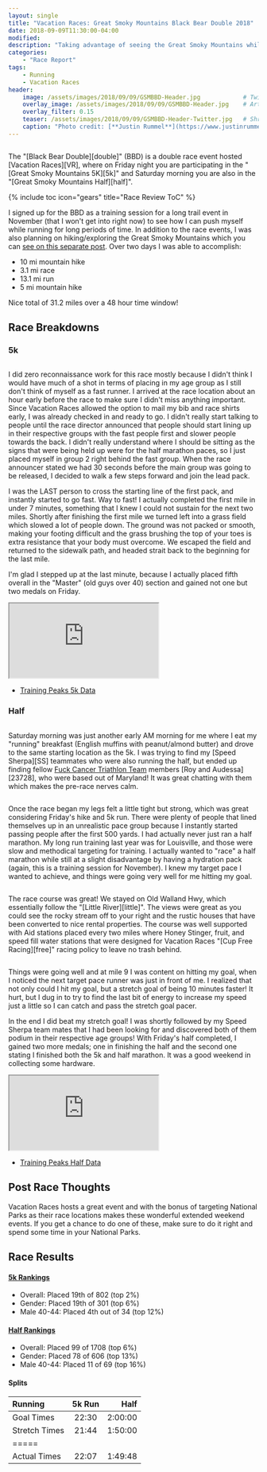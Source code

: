 ```yaml
---
layout: single
title: "Vacation Races: Great Smoky Mountains Black Bear Double 2018"
date: 2018-09-09T11:30:00-04:00
modified:
description: "Taking advantage of seeing the Great Smoky Mountains while also running a 5k and Half Marathon"
categories:
    - "Race Report"
tags:
    - Running
    - Vacation Races
header:
    image: /assets/images/2018/09/09/GSMBBD-Header.jpg            # Twitter (use 'overlay_image')
    overlay_image: /assets/images/2018/09/09/GSMBBD-Header.jpg    # Article header at 2048x768
    overlay_filter: 0.15
    teaser: /assets/images/2018/09/09/GSMBBD-Header-Twitter.jpg   # Shrink image to 575x216
    caption: "Photo credit: [**Justin Rummel**](https://www.justinrummel.com)"
---
```

<figure class="align-right"><a href="{{ site.url }}/assets/images/2018/09/09/GSMBBD-LG-2.jpg"><img src="{{ site.url }}/assets/images/2018/09/09/GSMBBD-SM-2.jpg" alt="" /></a></figure>The "[Black Bear Double][double]" (BBD) is a double race event hosted [Vacation Races][VR], where on Friday night you are participating in the "[Great Smoky Mountains 5K][5k]" and Saturday morning you are also in the "[Great Smoky Mountains Half][half]".

<!-- Table of Contents -->
{% include toc icon="gears" title="Race Review ToC" %}

I signed up for the BBD as a training session for a long trail event in November (that I won't get into right now) to see how I can push myself while running for long periods of time.  In addition to the race events, I was also planning on hiking/exploring the Great Smoky Mountains which you can <a href="{{ site.url }}/great-smoky-mountains/">see on this separate post</a>.  Over two days I was able to accomplish:

- 10 mi mountain hike
- 3.1 mi race
- 13.1 mi run
- 5 mi mountain hike

Nice total of 31.2 miles over a 48 hour time window!


Race Breakdowns
---

### 5k

<figure class="align-left"><a href="{{ site.url }}/assets/images/2018/09/09/GSMBBD-LG-3.jpg"><img src="{{ site.url }}/assets/images/2018/09/09/GSMBBD-SM-3.jpg" alt="" /></a></figure>I did zero reconnaissance work for this race mostly because I didn't think I would have much of a shot in terms of placing in my age group as I still don't think of myself as a fast runner.  I arrived at the race location about an hour early before the race to make sure I didn't miss anything important.  Since Vacation Races allowed the option to mail my bib and race shirts early, I was already checked in and ready to go.  I didn't really start talking to people until the race director announced that people should start lining up in their respective groups with the fast people first and slower people towards the back.  I didn't really understand where I should be sitting as the signs that were being held up were for the half marathon paces, so I just placed myself in group 2 right behind the fast group.  When the race announcer stated we had 30 seconds before the main group was going to be released, I decided to walk a few steps forward and join the lead pack.

I was the LAST person to cross the starting line of the first pack, and instantly started to go fast.  Way to fast!  I actually completed the first mile in under 7 minutes, something that I knew I could not sustain for the next two miles. Shortly after finishing the first mile we turned left into a grass field which slowed a lot of people down.  The ground was not packed or smooth, making your footing difficult and the grass brushing the top of your toes is extra resistance that your body must overcome.  We escaped the field and returned to the sidewalk path, and headed strait back to the beginning for the last mile.

I'm glad I stepped up at the last minute, because I actually placed fifth overall in the "Master" (old guys over 40) section and gained not one but two medals on Friday.

<!-- Strava Frame -->
<div class="embed-container embed-container-16x9">
    <iframe src='https://www.strava.com/activities/1826328420/embed/faa8c371c8e3f0ff036d2ff6b2d8df64ec0329b8' scrolling='no' allowtransparency webkitAllowFullScreen mozallowfullscreen allowFullScreen></iframe>
</div>

- [Training Peaks 5k Data](http://tpks.ws/POGVP6MNLQWB5BATGRRTUFQWNU)

### Half

<figure class="align-right"><a href="{{ site.url }}/assets/images/2018/09/09/GSMBBD-LG-4.jpg"><img src="{{ site.url }}/assets/images/2018/09/09/GSMBBD-SM-4.jpg" alt="" /></a></figure>Saturday morning was just another early AM morning for me where I eat my "running" breakfast (English muffins with peanut/almond butter) and drove to the same starting location as the 5k.  I was trying to find my [Speed Sherpa][SS] teammates who were also running the half, but ended up finding fellow <a href="{{ site.url }}/fxck/">Fuck Cancer Triathlon Team</a> members [Roy and Audessa][23728], who were based out of Maryland!  It was great chatting with them which makes the pre-race nerves calm.

<figure class="align-left"><a href="{{ site.url }}/assets/images/2018/09/09/GSMBBD-PRO-LG-1.jpg"><img src="{{ site.url }}/assets/images/2018/09/09/GSMBBD-PRO-SM-1.jpg" alt="" /></a></figure>Once the race began my legs felt a little tight but strong, which was great considering Friday's hike and 5k run.  There were plenty of people that lined themselves up in an unrealistic pace group because I instantly started passing people after the first 500 yards.  I had actually never just ran a half marathon.  My long run training last year was for Louisville, and those were slow and methodical targeting for training.  I actually wanted to "race" a half marathon while still at a slight disadvantage by having a hydration pack (again, this is a training session for November).  I knew my target pace I wanted to achieve, and things were going very well for me hitting my goal.

<figure class="align-right"><a href="{{ site.url }}/assets/images/2018/09/09/GSMBBD-PRO-LG-2.jpg"><img src="{{ site.url }}/assets/images/2018/09/09/GSMBBD-PRO-SM-2.jpg" alt="" /></a></figure>The race course was great!  We stayed on Old Walland Hwy, which essentially follow the "[Little River][little]".  The views were great as you could see the rocky stream off to your right and the rustic houses that have been converted to nice rental properties.  The course was well supported with Aid stations placed every two miles where Honey Stinger, fruit, and speed fill water stations that were designed for Vacation Races "[Cup Free Racing][free]" racing policy to leave no trash behind.

<figure class="align-left"><a href="{{ site.url }}/assets/images/2018/09/09/GSMBBD-PRO-LG-2.jpg"><img src="{{ site.url }}/assets/images/2018/09/09/GSMBBD-PRO-SM-3.jpg" alt="" /></a></figure>Things were going well and at mile 9 I was content on hitting my goal, when I noticed the next target pace runner was just in front of me.  I realized that not only could I hit my goal, but a stretch goal of being 10 minutes faster!  It hurt, but I dug in to try to find the last bit of energy to increase my speed just a little so I can catch and pass the stretch goal pacer.

In the end I did beat my stretch goal!  I was shortly followed by my Speed Sherpa team mates that I had been looking for and discovered both of them podium in their respective age groups!  With Friday's half completed, I gained two more medals; one in finishing the half and the second one stating I finished both the 5k and half marathon.  It was a good weekend in collecting some hardware.

<!-- Strava Frame -->
<div class="embed-container embed-container-16x9">
    <iframe src='https://www.strava.com/activities/1827740771/embed/0b6c9f62287e7aa09d895a9f9f9a8799171f340c' scrolling='no' allowtransparency webkitAllowFullScreen mozallowfullscreen allowFullScreen></iframe>
</div>

- [Training Peaks Half Data](http://tpks.ws/XXWFVQL2ZP3C7UTJODEQCNLN7U)


Post Race Thoughts
---

Vacation Races hosts a great event and with the bonus of targeting National Parks as their race locations makes these wonderful extended weekend events.  If you get a chance to do one of these, make sure to do it right and spend some time in your National Parks. 


Race Results
---

#### [5k Rankings][5k_results]

- Overall: Placed 19th of 802 (top 2%)
- Gender: Placed 19th of 301 (top 6%)
- Male 40-44: Placed 4th out of 34 (top 12%)

#### [Half Rankings][half_results]

- Overall: Placed 99 of 1708 (top 6%)
- Gender: Placed 78 of 606 (top 13%)
- Male 40-44: Placed 11 of 69 (top 16%)

#### Splits

| Running            | 5k Run   | Half        |
|:-------------------|:--------:|------------:|
| Goal Times         | 22:30    | 2:00:00     |
| Stretch Times      | 21:44    | 1:50:00     |
|=====
| Actual Times       | 22:07    | 1:49:48     |

[double]: https://vacationraces.com/half-marathons/great-smoky-mountains/doubles-triple/
[VR]: https://vacationraces.com
[5k]: https://vacationraces.com/half-marathons/great-smoky-mountains/5k/
[half]: https://vacationraces.com/half-marathons/great-smoky-mountains/course-details/
[SS]: http://www.speedsherpa.com/
[23728]: https://fxckcancer.crowdchange.co/790/page/23728
[little]: https://en.wikipedia.org/wiki/Little_River_(Tennessee)#Townsend_Wye_to_Walland
[free]: https://vacationraces.com/programs-and-initiatives/cup-free-racing/
[5k_results]: https://runsignup.com/Race/Results/27138/IndividualResult/FCDN?#U8364916
[half_results]: https://runsignup.com/Race/Results/27138/IndividualResult/FCDX?#U8364916
